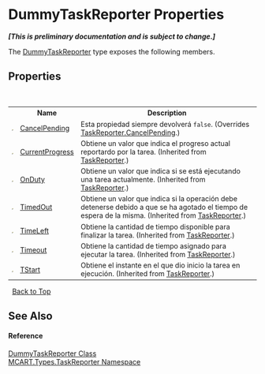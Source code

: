 # DummyTaskReporter Properties
 _**\[This is preliminary documentation and is subject to change.\]**_

The <a href="3110d67a-24e6-f37f-f20a-c43d9518a569">DummyTaskReporter</a> type exposes the following members.


## Properties
&nbsp;<table><tr><th></th><th>Name</th><th>Description</th></tr><tr><td>![Public property](media/pubproperty.gif "Public property")</td><td><a href="624f984f-6bc2-4b25-18e3-3949ced33232">CancelPending</a></td><td>
Esta propiedad siempre devolverá `false`.
 (Overrides <a href="5150ee99-224b-5586-84a9-156efb671649">TaskReporter.CancelPending</a>.)</td></tr><tr><td>![Public property](media/pubproperty.gif "Public property")</td><td><a href="617445a4-a69a-7abb-369f-8ff1f1208d35">CurrentProgress</a></td><td>
Obtiene un valor que indica el progreso actual reportardo por la tarea.
 (Inherited from <a href="fe1298ce-fcb6-fe04-51dd-afbf902d46d9">TaskReporter</a>.)</td></tr><tr><td>![Public property](media/pubproperty.gif "Public property")</td><td><a href="a324065e-fa48-7965-6f25-49f7a7e138fc">OnDuty</a></td><td>
Obtiene un valor que indica si se está ejecutando una tarea actualmente.
 (Inherited from <a href="fe1298ce-fcb6-fe04-51dd-afbf902d46d9">TaskReporter</a>.)</td></tr><tr><td>![Public property](media/pubproperty.gif "Public property")</td><td><a href="68fd8463-efa0-7939-d53a-e3c42db75c6f">TimedOut</a></td><td>
Obtiene un valor que indica si la operación debe detenerse debido a que se ha agotado el tiempo de espera de la misma.
 (Inherited from <a href="fe1298ce-fcb6-fe04-51dd-afbf902d46d9">TaskReporter</a>.)</td></tr><tr><td>![Public property](media/pubproperty.gif "Public property")</td><td><a href="af00f1a9-9fd4-44f5-c3ed-4e77f7429538">TimeLeft</a></td><td>
Obtiene la cantidad de tiempo disponible para finalizar la tarea.
 (Inherited from <a href="fe1298ce-fcb6-fe04-51dd-afbf902d46d9">TaskReporter</a>.)</td></tr><tr><td>![Public property](media/pubproperty.gif "Public property")</td><td><a href="b65a2c99-a1b8-78cf-4d5c-815b2bfa80a9">Timeout</a></td><td>
Obtiene la cantidad de tiempo asignado para ejecutar la tarea.
 (Inherited from <a href="fe1298ce-fcb6-fe04-51dd-afbf902d46d9">TaskReporter</a>.)</td></tr><tr><td>![Public property](media/pubproperty.gif "Public property")</td><td><a href="623b73a1-9976-d979-56ea-72b4ff136ad6">TStart</a></td><td>
Obtiene el instante en el que dio inicio la tarea en ejecución.
 (Inherited from <a href="fe1298ce-fcb6-fe04-51dd-afbf902d46d9">TaskReporter</a>.)</td></tr></table>&nbsp;
<a href="#dummytaskreporter-properties">Back to Top</a>

## See Also


#### Reference
<a href="3110d67a-24e6-f37f-f20a-c43d9518a569">DummyTaskReporter Class</a><br /><a href="256f3901-18cb-eeca-835c-7de778822db3">MCART.Types.TaskReporter Namespace</a><br />